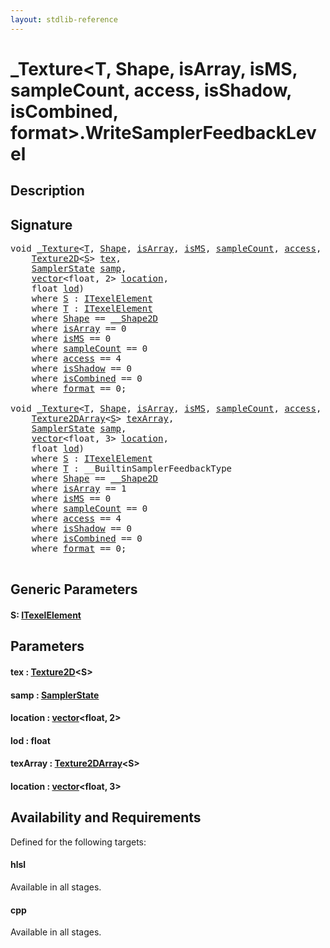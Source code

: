 ```yaml
---
layout: stdlib-reference
---
```


# \_Texture\<T, Shape, isArray, isMS, sampleCount, access, isShadow, isCombined, format\>\.WriteSamplerFeedbackLevel

## Description





## Signature 

<pre>
<span class="code_keyword">void</span> <a href="index.md" class="code_type">_Texture</a>&lt;<a href="index.md#typeparam-T" class="code_type">T</a>, <a href="index.md#typeparam-Shape" class="code_type">Shape</a>, <a href="index.md#decl-isArray" class="code_var">isArray</a>, <a href="index.md#decl-isMS" class="code_var">isMS</a>, <a href="index.md#decl-sampleCount" class="code_var">sampleCount</a>, <a href="index.md#decl-access" class="code_var">access</a>, <a href="index.md#decl-isShadow" class="code_var">isShadow</a>, <a href="index.md#decl-isCombined" class="code_var">isCombined</a>, <a href="index.md#decl-format" class="code_var">format</a>&gt;.<a href="writesamplerfeedbacklevel-05ck.md">WriteSamplerFeedbackLevel</a>&lt;<a href="writesamplerfeedbacklevel-05ck.md#typeparam-S" class="code_type">S</a>&gt;(
    <a href="../texture2d-08.md" class="code_type">Texture2D</a>&lt;<a href="writesamplerfeedbacklevel-05ck.md#typeparam-S" class="code_type">S</a>&gt; <a href="writesamplerfeedbacklevel-05ck.md#decl-tex" class="code_param">tex</a>,
    <a href="../samplerstate-07/index.md" class="code_type">SamplerState</a> <a href="writesamplerfeedbacklevel-05ck.md#decl-samp" class="code_param">samp</a>,
    <a href="../vector/index.md" class="code_type">vector</a>&lt;<span class="code_keyword">float</span>, 2&gt; <a href="writesamplerfeedbacklevel-05ck.md#decl-location" class="code_param">location</a>,
    <span class="code_keyword">float</span> <a href="writesamplerfeedbacklevel-05ck.md#decl-lod" class="code_param">lod</a>)
    <span class='code_keyword'>where</span> <a href="writesamplerfeedbacklevel-05ck.md#typeparam-S" class="code_type">S</a> : <a href="../../interfaces/itexelelement-016/index.md" class="code_type">ITexelElement</a>
    <span class='code_keyword'>where</span> <a href="index.md#typeparam-T" class="code_type">T</a> : <a href="../../interfaces/itexelelement-016/index.md" class="code_type">ITexelElement</a>
    <span class='code_keyword'>where</span> <a href="index.md#typeparam-Shape" class="code_type">Shape</a> == <a href="../0_shape2d-028/index.md" class="code_type">__Shape2D</a>
    <span class='code_keyword'>where</span> <a href="index.md#decl-isArray" class="code_var">isArray</a> == 0
    <span class='code_keyword'>where</span> <a href="index.md#decl-isMS" class="code_var">isMS</a> == 0
    <span class='code_keyword'>where</span> <a href="index.md#decl-sampleCount" class="code_var">sampleCount</a> == 0
    <span class='code_keyword'>where</span> <a href="index.md#decl-access" class="code_var">access</a> == 4
    <span class='code_keyword'>where</span> <a href="index.md#decl-isShadow" class="code_var">isShadow</a> == 0
    <span class='code_keyword'>where</span> <a href="index.md#decl-isCombined" class="code_var">isCombined</a> == 0
    <span class='code_keyword'>where</span> <a href="index.md#decl-format" class="code_var">format</a> == 0;

<span class="code_keyword">void</span> <a href="index.md" class="code_type">_Texture</a>&lt;<a href="index.md#typeparam-T" class="code_type">T</a>, <a href="index.md#typeparam-Shape" class="code_type">Shape</a>, <a href="index.md#decl-isArray" class="code_var">isArray</a>, <a href="index.md#decl-isMS" class="code_var">isMS</a>, <a href="index.md#decl-sampleCount" class="code_var">sampleCount</a>, <a href="index.md#decl-access" class="code_var">access</a>, <a href="index.md#decl-isShadow" class="code_var">isShadow</a>, <a href="index.md#decl-isCombined" class="code_var">isCombined</a>, <a href="index.md#decl-format" class="code_var">format</a>&gt;.<a href="writesamplerfeedbacklevel-05ck.md">WriteSamplerFeedbackLevel</a>&lt;<a href="writesamplerfeedbacklevel-05ck.md#typeparam-S" class="code_type">S</a>&gt;(
    <a href="../texture2darray-089.md" class="code_type">Texture2DArray</a>&lt;<a href="writesamplerfeedbacklevel-05ck.md#typeparam-S" class="code_type">S</a>&gt; <a href="writesamplerfeedbacklevel-05ck.md#decl-texArray" class="code_param">texArray</a>,
    <a href="../samplerstate-07/index.md" class="code_type">SamplerState</a> <a href="writesamplerfeedbacklevel-05ck.md#decl-samp" class="code_param">samp</a>,
    <a href="../vector/index.md" class="code_type">vector</a>&lt;<span class="code_keyword">float</span>, 3&gt; <a href="writesamplerfeedbacklevel-05ck.md#decl-location" class="code_param">location</a>,
    <span class="code_keyword">float</span> <a href="writesamplerfeedbacklevel-05ck.md#decl-lod" class="code_param">lod</a>)
    <span class='code_keyword'>where</span> <a href="writesamplerfeedbacklevel-05ck.md#typeparam-S" class="code_type">S</a> : <a href="../../interfaces/itexelelement-016/index.md" class="code_type">ITexelElement</a>
    <span class='code_keyword'>where</span> <a href="index.md#typeparam-T" class="code_type">T</a> : __BuiltinSamplerFeedbackType
    <span class='code_keyword'>where</span> <a href="index.md#typeparam-Shape" class="code_type">Shape</a> == <a href="../0_shape2d-028/index.md" class="code_type">__Shape2D</a>
    <span class='code_keyword'>where</span> <a href="index.md#decl-isArray" class="code_var">isArray</a> == 1
    <span class='code_keyword'>where</span> <a href="index.md#decl-isMS" class="code_var">isMS</a> == 0
    <span class='code_keyword'>where</span> <a href="index.md#decl-sampleCount" class="code_var">sampleCount</a> == 0
    <span class='code_keyword'>where</span> <a href="index.md#decl-access" class="code_var">access</a> == 4
    <span class='code_keyword'>where</span> <a href="index.md#decl-isShadow" class="code_var">isShadow</a> == 0
    <span class='code_keyword'>where</span> <a href="index.md#decl-isCombined" class="code_var">isCombined</a> == 0
    <span class='code_keyword'>where</span> <a href="index.md#decl-format" class="code_var">format</a> == 0;

</pre>

## Generic Parameters

####  <a id="typeparam-S"></a>S: [ITexelElement](../../interfaces/itexelelement-016/index.md)

## Parameters

####  <a id="decl-tex"></a>tex  : [Texture2D](../texture2d-08.md)\<S\>
####  <a id="decl-samp"></a>samp  : [SamplerState](../samplerstate-07/index.md)
####  <a id="decl-location"></a>location  : [vector](../vector/index.md)\<float, 2\>
####  <a id="decl-lod"></a>lod  : float
####  <a id="decl-texArray"></a>texArray  : [Texture2DArray](../texture2darray-089.md)\<S\>
####  <a id="decl-location"></a>location  : [vector](../vector/index.md)\<float, 3\>

## Availability and Requirements

Defined for the following targets:

#### hlsl
Available in all stages.

#### cpp
Available in all stages.




<script>
// Fix .md links to .html when on ReadTheDocs
if (window.location.hostname.includes('readthedocs') || 
    window.location.hostname.includes('rtfd.io')) {
  document.addEventListener('DOMContentLoaded', function() {
    const links = document.querySelectorAll('a');
    links.forEach(link => {
      const href = link.getAttribute('href');
      if (href && href.includes('.md')) {
        // This regex will handle .md links with or without fragment identifiers or query parameters
        link.href = link.href.replace(/(.+)\.md(#[^?]*)?(\?.*)?$/, '$1.html$2$3');
      }
    });
  });
}
</script>
